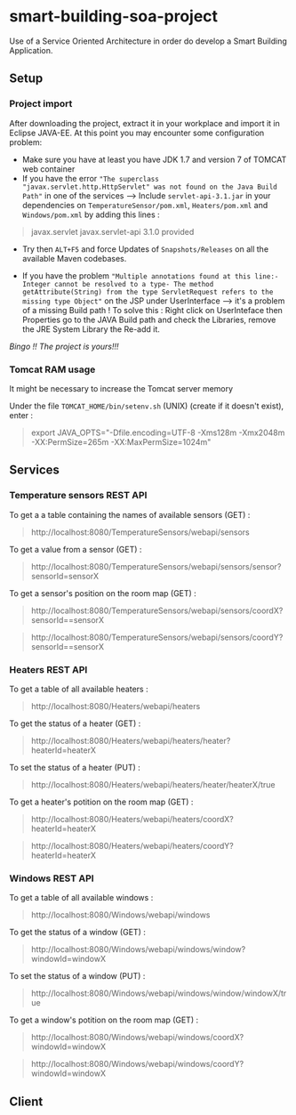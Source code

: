 # smart-building-soa-project
Use of a Service Oriented Architecture in order do develop a Smart Building Application.

## Setup

### Project import

After downloading the project, extract it in your workplace and import it in Eclipse JAVA-EE.
At this point you may encounter some configuration problem:

- Make sure you have at least you have JDK 1.7 and version 7 of TOMCAT web container
- If you have the error ```"The superclass "javax.servlet.http.HttpServlet" was not found on the Java Build Path"``` in one of the services --> Include  ```servlet-api-3.1.jar``` in your dependencies on ```TemperatureSensor/pom.xml```, ```Heaters/pom.xml``` and ```Windows/pom.xml``` by adding this lines :

> <dependency>
>  <groupId>javax.servlet</groupId>
>     <artifactId>javax.servlet-api</artifactId>
>     <version>3.1.0</version>
>     <scope>provided</scope>
> </dependency>
 
- Try then ```ALT+F5``` and force Updates of ```Snapshots/Releases``` on all the available Maven codebases.
 
- If you have the problem ```"Multiple annotations found at this line:- Integer cannot be resolved to a type- The method getAttribute(String) from the type ServletRequest refers to the missing type Object"``` on the JSP under UserInterface --> it's a  problem of a missing Build path ! To solve this : Right click on UserInteface then Properties go to the JAVA Build path and check the Libraries, remove the JRE System Library the Re-add it.
 
*Bingo !! The project is yours!!!*


### Tomcat RAM usage 

It might be necessary to increase the Tomcat server memory

Under the file ```TOMCAT_HOME/bin/setenv.sh``` (UNIX) (create if it doesn't exist), enter :

> export JAVA_OPTS="-Dfile.encoding=UTF-8 -Xms128m -Xmx2048m -XX:PermSize=265m -XX:MaxPermSize=1024m"

## Services

### Temperature sensors REST API

To get a a table containing the names of available sensors (GET) : 

> http://localhost:8080/TemperatureSensors/webapi/sensors

To get a value from a sensor (GET) :

> http://localhost:8080/TemperatureSensors/webapi/sensors/sensor?sensorId=sensorX

To get a sensor's position on the room map (GET) : 

> http://localhost:8080/TemperatureSensors/webapi/sensors/coordX?sensorId==sensorX

> http://localhost:8080/TemperatureSensors/webapi/sensors/coordY?sensorId==sensorX

### Heaters REST API

To get a table of all available heaters :

> http://localhost:8080/Heaters/webapi/heaters

To get the status of a heater (GET) :

> http://localhost:8080/Heaters/webapi/heaters/heater?heaterId=heaterX

To set the status of a heater (PUT) :

> http://localhost:8080/Heaters/webapi/heaters/heater/heaterX/true

To get a heater's potition on the room map (GET) :

> http://localhost:8080/Heaters/webapi/heaters/coordX?heaterId=heaterX

> http://localhost:8080/Heaters/webapi/heaters/coordY?heaterId=heaterX

### Windows REST API

To get a table of all available windows :

> http://localhost:8080/Windows/webapi/windows

To get the status of a window (GET) :

> http://localhost:8080/Windows/webapi/windows/window?windowId=windowX

To set the status of a window (PUT) :

> http://localhost:8080/Windows/webapi/windows/window/windowX/true

To get a window's potition on the room map (GET) :

> http://localhost:8080/Windows/webapi/windows/coordX?windowId=windowX

> http://localhost:8080/Windows/webapi/windows/coordY?windowId=windowX


## Client
